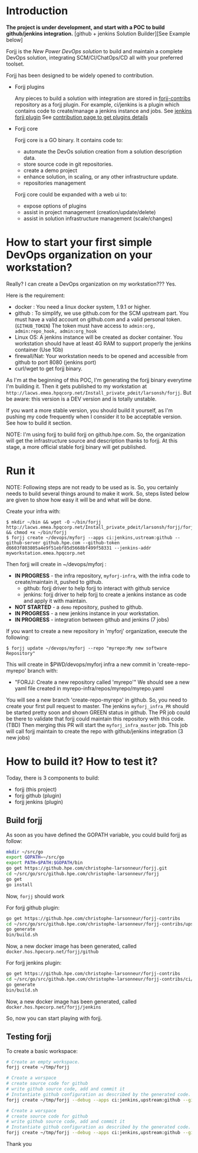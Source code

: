# Introduction

**The project is under development, and start with a POC to build github/jenkins integration.**
[github + jenkins Solution Builder][See Example below]

Forjj is the *New Power DevOps solution* to build and maintain a complete DevOps solution, integrating SCM/CI/ChatOps/CD all with
your preferred toolset.

Forjj has been designed to be widely opened to contribution.

- Forjj plugins

  Any pieces to build a solution with integration are stored in [forjj-contribs](https://github.hpe.com/christophe-larsonneur/forjj-contribs) repository as a forjj plugin.
  For example, ci/jenkins is a plugin which contains code to create/manage a jenkins instance and jobs. See [jenkins forjj plugin](https://github.hpe.com/christophe-larsonneur/forjj-contribs/ci/jenkinsi)
  See [contribution page to get plugins details](CONTRIBUTION.md)

- Forjj core

  Forjj core is a GO binary. It contains code to:

  - automate the DevOs solution creation from a solution description data.
  - store source code in git repositories.
  - create a demo project
  - enhance solution, in scaling, or any other infrastructure update.
  - repositories management

  Forjj core could be expanded with a web ui to:

  - expose options of plugins
  - assist in project management (creation/update/delete)
  - assist in solution infrastructure management (scale/changes)


# How to start your first simple DevOps organization on your workstation?

Really? I can create a DevOps organization on my workstation??? Yes.

Here is the requirement:

- docker : You need a linux docker system, 1.9.1 or higher.
- github : To simplify, we use github.com for the SCM upstream part. You must have a valid account on github.com and a valid personal token. (`GITHUB_TOKEN`)
  The token must have access to `admin:org, admin:repo_hook, admin:org_hook`
- Linux OS: A jenkins instance will be created as docker container. You workstation should have at least 4G RAM to support properly the jenkins container (Use 1Gb)
- firewall/Nat: Your workstation needs to be opened and accessible from github to port 8080 (jenkins port)
- curl/wget to get forjj binary.

As I'm at the beginning of this POC, I'm generating the forjj binary everytime I'm building it. Then it gets published to my workstation at `http://lacws.emea.hpqcorp.net/Install_private_pdeit/larsonsh/forjj`. But be aware: this version is a DEV version and is totally unstable.

If you want a more stable version, you should build it yourself, as I'm pushing my code frequently when I consider it to be acceptable version. See how to build it section.

NOTE: I'm using forjj to build forjj on github.hpe.com. So, the organization will get the infrastructure source and description thanks to forjj.
At this stage, a more official stable forjj binary will get published.

# Run it

NOTE: Following steps are not ready to be used as is. So, you certainly needs to build several things around to make it work. So, steps listed below are given to show how easy it will be and what will be done.


Create your infra with:

    $ mkdir ~/bin && wget -O ~/bin/forjj http://lacws.emea.hpqcorp.net/Install_private_pdeit/larsonsh/forjj/forjj && chmod +x ~/bin/forjj
    $ forjj create ~/devops/myforj --apps ci:jenkins,ustream:github --github-server github.hpe.com --github-token d6603f803805a4e9f51ebf85d5668bf499f58331 --jenkins-addr myworkstation.emea.hpqcorp.net

Then forjj will create in ~/devops/myforj :
- **IN PROGRESS** - the infra repository, `myforj-infra`, with the infra code to create/maintain it, pushed to github.
  - github: forjj driver to help forjj to interact with github service
  - jenkins: forjj driver to help forjj to create a jenkins instance as code and apply it with maintain.
- **NOT STARTED** - a `demo` repository, pushed to github.
- **IN PROGRESS** - a new jenkins instance in your workstation.
- **IN PROGRESS** - integration between github and jenkins (7 jobs)

If you want to create a new repository in 'myforj' organization, execute the following:

    $ forjj update ~/devops/myforj --repo "myrepo:My new software Repository"

This will create in $PWD/devops/myforj infra a new commit in 'create-repo-myrepo' branch with:
- "FORJJ: Create a new repository called 'myrepo'"
  We should see a new yaml file created in myrepo-infra/repos/myrepo/myrepo.yaml

You will see a new branch 'create-repo-myrepo' in github. So, you need to create your first pull request to master.
The jenkins `myforj_infra_PR` should be started pretty soon and shown GREEN status in github.
The PR job could be there to validate that forjj could maintain this repository with this code. (TBD)
Then merging this PR will start the `myforj_infra_master` job. This job will call forjj maintain to create the repo with github/jenkins integration (3 new jobs)

# How to build it? How to test it?

Today, there is 3 components to build:
- forjj (this project)
- forjj github (plugin)
- forjj jenkins (plugin)

## Build forjj

As soon as you have defined the GOPATH variable, you could build forjj as follow:


```bash
mkdir ~/src/go
export GOPATH=~/src/go
export PATH=$PATH:$GOPATH/bin
go get https://github.hpe.com/christophe-larsonneur/forjj.git
cd ~/src/go/src/github.hpe.com/christophe-larsonneur/forjj
go get
go install
```

Now, `forjj` should work

For forjj github plugin:
```bash
go get https://github.hpe.com/christophe-larsonneur/forjj-contribs
cd ~/src/go/src/github.hpe.com/christophe-larsonneur/forjj-contribs/upstream/github
go generate
bin/build.sh
```

Now, a new docker image has been generated, called `docker.hos.hpecorp.net/forjj/github`


For forjj jenkins plugin:
```bash
go get https://github.hpe.com/christophe-larsonneur/forjj-contribs
cd ~/src/go/src/github.hpe.com/christophe-larsonneur/forjj-contribs/ci/jenkins
go generate
bin/build.sh
```

Now, a new docker image has been generated, called `docker.hos.hpecorp.net/forjj/jenkins`


So, now you can start playing with forjj.

## Testing forjj

To create a basic workspace:

```bash
# Create an empty workspace.
forjj create ~/tmp/forjj
```

```bash
# Create a worspace
# create source code for github
# write github source code, add and commit it
# Instantiate github configuration as described by the generated code.
forjj create ~/tmp/forjj --debug --apps ci:jenkins,upstream:github --github-token $GITHUB_TOKEN --github-server github.hpe.com --jenkins-service-addr maison.emea.hpqcorp.net --docker-exe-path ~/tmp/docker
```

```bash
# Create a worspace
# create source code for github
# write github source code, add and commit it
# Instantiate github configuration as described by the generated code.
forjj create ~/tmp/forjj --debug --apps ci:jenkins,upstream:github --github-token $GITHUB_TOKEN --github-server github.hpe.com --jenkins-service-addr maison.emea.hpqcorp.net --docker-exe-path ~/tmp/docker
```

Thank you
